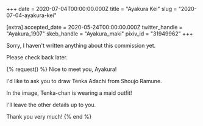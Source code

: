 +++
date = 2020-07-04T00:00:00.000Z
title = "Ayakura Kei"
slug = "2020-07-04-ayakura-kei"

[extra]
accepted_date = 2020-05-24T00:00:00.000Z
twitter_handle = "Ayakura_1907"
skeb_handle = "Ayakura_maki"
pixiv_id = "31949962"
+++

Sorry, I haven't written anything about this commission yet.

Please check back later.

{% request() %}
Nice to meet you, Ayakura!

I'd like to ask you to draw Tenka Adachi from Shoujo Ramune.

In the image, Tenka-chan is wearing a maid outfit!

I'll leave the other details up to you.

Thank you very much!
{% end %}